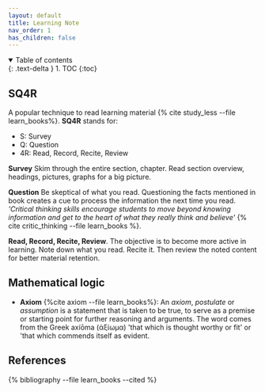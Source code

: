 ```yaml
---
layout: default
title: Learning Note
nav_order: 1
has_children: false
---
```


<details open markdown="block">
  <summary>
    Table of contents
  </summary>
  {: .text-delta }
1. TOC
{:toc}
</details>

## SQ4R

A popular technique to read learning material {% cite study_less --file learn_books%}. **SQ4R** stands for:

- S: Survey
- Q: Question
- 4R: Read, Record, Recite, Review

**Survey** Skim through the entire section, chapter. Read section overview, headings, pictures, graphs for a big picture.

**Question** Be skeptical of what you read. Questioning the facts mentioned in book creates a cue to process the information the next time you read. *'Critical thinking skills encourage students to move beyond knowing information and get to the heart of what they really think and believe'* {% cite critic_thinking --file learn_books %}.

**Read, Record, Recite, Review**. The objective is to become more active in learning. Note down what you read. Recite it. Then review the noted content for better material retention.

## Mathematical logic

- **Axiom** {%cite axiom --file learn_books%}: An *axiom*, *postulate* or *assumption* is a statement that is taken to be true, to serve as a premise or starting point for further reasoning and arguments. The word comes from the Greek axíōma (ἀξίωμα) 'that which is thought worthy or fit' or 'that which commends itself as evident.

## References

{% bibliography --file learn_books --cited %}